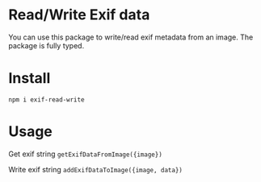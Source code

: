 # Read/Write Exif data

You can use this package to write/read exif metadata from an image. The package is fully typed.

# Install

`npm i exif-read-write`

# Usage

Get exif string `getExifDataFromImage({image})`

Write exif string `addExifDataToImage({image, data})`
